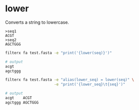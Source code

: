 # lower

Converts a string to lowercase.

```fasta title="test.fasta"
>seq1
ACGT
>seq2
AGCTGGG
```

```bash title="Example1"
filterx fa test.fasta -e "print('{lower(seq)}')"

# output
acgt
agctggg
```

```bash title="Example2"
filterx fa test.fasta -e "alias(lower_seq) = lower(seq)" \
                      -e "print('{lower_seq}\t{seq}')"

# output
acgt	ACGT
agctggg	AGCTGGG
```
